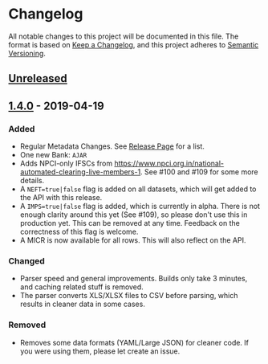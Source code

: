 # Changelog

All notable changes to this project will be documented in this file. The format is based on [Keep a Changelog](https://keepachangelog.com/en/1.0.0/),
and this project adheres to [Semantic Versioning](https://semver.org/spec/v2.0.0.html).

## [Unreleased]

## [1.4.0] - 2019-04-19

### Added

- Regular Metadata Changes. See [Release Page][1.4.0] for a list.
- One new Bank: `AJAR`
- Adds NPCI-only IFSCs from https://www.npci.org.in/national-automated-clearing-live-members-1. See #100 and #109 for some more details.
- A `NEFT=true|false` flag is added on all datasets, which will get added to the API with this release.
- A `IMPS=true|false` flag is added, which is currently in alpha. There is not enough clarity around this yet (See #109), so please don't use this in production yet. This can be removed at any time. Feedback on the correctness of this flag is welcome.
- A MICR is now available for all rows. This will also reflect on the API.

### Changed

- Parser speed and general improvements. Builds only take 3 minutes, and caching related stuff is removed.
- The parser converts XLS/XLSX files to CSV before parsing, which results in cleaner data in some cases.

### Removed

- Removes some data formats (YAML/Large JSON) for cleaner code. If you were using them, please let create an issue.

[unreleased]: https://github.com/razorpay/ifsc/compare/1.4.0...HEAD
[1.4.0]: https://github.com/razorpay/ifsc/releases/tag/1.4.0
[1.3.4]: https://github.com/razorpay/ifsc/releases/tag/1.3.4
[1.3.3]: https://github.com/razorpay/ifsc/releases/tag/1.3.3
